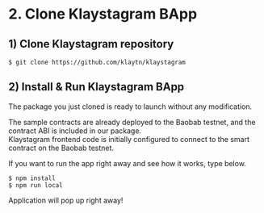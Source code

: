 # 2. Clone Klaystagram BApp <a id="2-clone-klaystagram-bapp"></a>

## 1\) Clone Klaystagram repository <a id="1-clone-klaystagram-repository"></a>

```text
$ git clone https://github.com/klaytn/klaystagram
```

## 2\) Install & Run Klaystagram BApp <a id="2-install-run-klaystagram-bapp"></a>

The package you just cloned is ready to launch without any modification.

The sample contracts are already deployed to the Baobab testnet, and the contract ABI is included in our package.  
Klaystagram frontend code is initially configured to connect to the smart contract on the Baobab testnet.

If you want to run the app right away and see how it works, type below.

```text
$ npm install
$ npm run local
```

Application will pop up right away!

